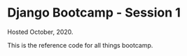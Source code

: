 # Django Bootcamp - Session 1
Hosted October, 2020.

This is the reference code for all things bootcamp.
